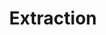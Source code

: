 ---
word: "true"

title: "Extraction"

categories: ['']

tags: ['Extraction']

arwords: 'الاستخلاص'

arexps: []

enwords: ['Extraction']

enexps: []

arlexicons: 'خ'

enlexicons: 'E'

authors: ['Ruqayya Roshdy']

translators: ['']

citations: 'مقدمة في حوسبة اللغة العربية'

sources: 'مركز الملك عبدالله بن عبدالعزيز الدولي لخدمة اللغة العربية'

slug: ""
---